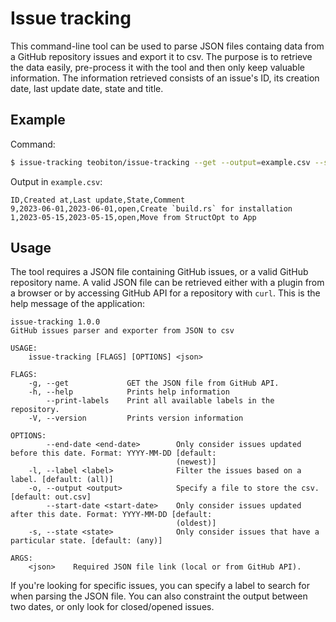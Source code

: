 # Issue tracking

This command-line tool can be used to parse JSON files containg data from a GitHub repository issues and export it to csv.
The purpose is to retrieve the data easily, pre-process it with the tool and then only keep valuable information.
The information retrieved consists of an issue's ID, its creation date, last update date, state and title.

## Example

Command:

```bash
$ issue-tracking teobiton/issue-tracking --get --output=example.csv --state=open
```
Output in `example.csv`:

```
ID,Created at,Last update,State,Comment
9,2023-06-01,2023-06-01,open,Create `build.rs` for installation
1,2023-05-15,2023-05-15,open,Move from StructOpt to App
```

## Usage

The tool requires a JSON file containing GitHub issues, or a valid GitHub repository name.
A valid JSON file can be retrieved either with a plugin from a browser or by accessing GitHub API for a repository with `curl`.
This is the help message of the application:

```
issue-tracking 1.0.0
GitHub issues parser and exporter from JSON to csv

USAGE:
    issue-tracking [FLAGS] [OPTIONS] <json>

FLAGS:
    -g, --get             GET the JSON file from GitHub API.
    -h, --help            Prints help information
        --print-labels    Print all available labels in the repository.
    -V, --version         Prints version information

OPTIONS:
        --end-date <end-date>        Only consider issues updated before this date. Format: YYYY-MM-DD [default:
                                     (newest)]
    -l, --label <label>              Filter the issues based on a label. [default: (all)]
    -o, --output <output>            Specify a file to store the csv. [default: out.csv]
        --start-date <start-date>    Only consider issues updated after this date. Format: YYYY-MM-DD [default:
                                     (oldest)]
    -s, --state <state>              Only consider issues that have a particular state. [default: (any)]

ARGS:
    <json>    Required JSON file link (local or from GitHub API).
```

If you're looking for specific issues, you can specify a label to search for when parsing the JSON file.
You can also constraint the output between two dates, or only look for closed/opened issues.
